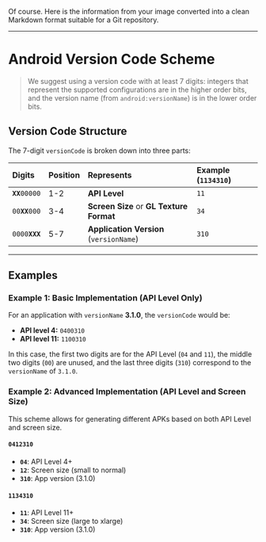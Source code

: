Of course. Here is the information from your image converted into a clean Markdown format suitable for a Git repository.

---

# Android Version Code Scheme

> We suggest using a version code with at least 7 digits: integers that represent the supported configurations are in the higher order bits, and the version name (from `android:versionName`) is in the lower order bits.

## Version Code Structure

The 7-digit `versionCode` is broken down into three parts:

| Digits | Position | Represents | Example (`1134310`) |
| :--- | :--- | :--- | :--- |
| **`XX`**`00000` | 1-2 | **API Level** | `11` |
| `00`**`XX`**`000` | 3-4 | **Screen Size** or **GL Texture Format** | `34` |
| `0000`**`XXX`** | 5-7 | **Application Version** (`versionName`) | `310` |

---

## Examples

### Example 1: Basic Implementation (API Level Only)

For an application with `versionName` **3.1.0**, the `versionCode` would be:
* **API level 4:** `0400310`
* **API level 11:** `1100310`

In this case, the first two digits are for the API Level (`04` and `11`), the middle two digits (`00`) are unused, and the last three digits (`310`) correspond to the `versionName` of `3.1.0`.

### Example 2: Advanced Implementation (API Level and Screen Size)

This scheme allows for generating different APKs based on both API Level and screen size.

#### `0412310`
* **`04`**: API Level 4+
* **`12`**: Screen size (small to normal)
* **`310`**: App version (3.1.0)

#### `1134310`
* **`11`**: API Level 11+
* **`34`**: Screen size (large to xlarge)
* **`310`**: App version (3.1.0)